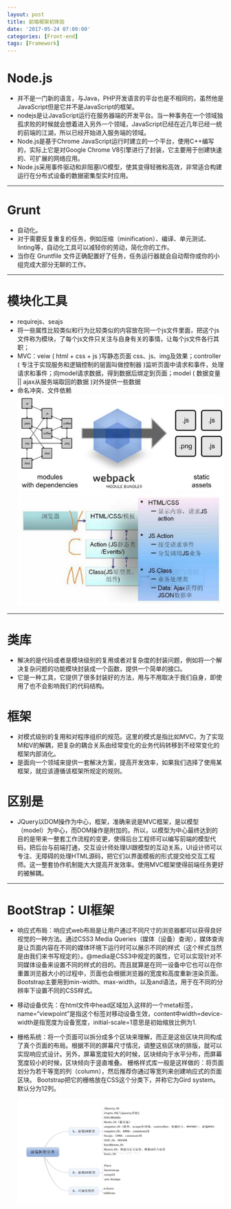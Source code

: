 ```yaml
---
layout: post
title: 前端框架初体验
date: '2017-05-24 07:00:00'
categories: [Front-end]
tags: [Framework]
---
```


# Node.js
  * 并不是一门新的语言，与Java，PHP开发语言的平台也是不相同的，虽然他是JavaScript但是它并不是JavaScript的框架。
  * nodejs是让JavaScript运行在服务器端的开发平台。当一种事务在一个领域独孤求败的时候就会想着进入另外一个领域，JavaScript已经在近几年已经一统的前端的江湖，所以已经开始进入服务端的领域。
  * Node.js是基于Chrome JavaScript运行时建立的一个平台，使用C++编写的，实际上它是对Google Chrome V8引擎进行了封装，它主要用于创建快速的、可扩展的网络应用。
  * Node.js采用事件驱动和非阻塞I/O模型，使其变得轻微和高效，非常适合构建运行在分布式设备的数据密集型实时应用。

---
# Grunt
  * 自动化。
  * 对于需要反复重复的任务，例如压缩（minification）、编译、单元测试、linting等，自动化工具可以减轻你的劳动，简化你的工作。
  * 当你在 Gruntfile 文件正确配置好了任务，任务运行器就会自动帮你或你的小组完成大部分无聊的工作。

---
# 模块化工具
  * requirejs、seajs
  * 将一些属性比较类似和行为比较类似的内容放在同一个js文件里面，把这个js文件称为模块，了每个js文件只关注与自身有关的事情，让每个js文件各行其职；
  * MVC：veiw ( html + css + js )写静态页面 css、js、img及效果；controller ( 专注于实现服务和逻辑控制的层面叫做控制器 )监听页面中请求和事件，处理请求和事件；向model请求数据，得到数据后绑定到页面；model ( 数据变量 || ajax从服务端取回的数据 )对外提供一些数据
  * 命名冲突、文件依赖![](/assets/images/2017/k1.jpg)![](/assets/images/2017/k2.jpg)

---
  
# 类库
  * 解决的是代码或者是模块级别的复用或者对复杂度的封装问题，例如将一个解决复杂问题的功能模块封装成一个函数，提供一个简单的接口。
  * 它是一种工具，它提供了很多封装好的方法，用与不用取决于我们自身，即使用了也不会影响我们的代码结构。

# 框架
* 对模式级别的复用和对程序组织的规范。这里的模式是指比如MVC，为了实现M和V的解耦，把复杂的耦合关系由经常变化的业务代码转移到不经常变化的框架内部消化。
* 是面向一个领域来提供一套解决方案，提高开发效率，如果我们选择了使用某框架，就应该遵循该框架所规定的规则。

# 区别是
  * JQuery以DOM操作为中心，框架，准确来说是MVC框架，是以模型（model）为中心，而DOM操作是附加的。所以，以模型为中心最终达到的目的是带来一整套工作流程的变更，使得后台工程师可以编写前端的模型代码，把后台与前端打通，交互设计师处理UI跟模型的互动关系，UI设计师可以专注、无障碍的处理HTML源码，把它们以界面模板的形式提交给交互工程师。这一整套协作机制能大大提高开发效率。使用MVC框架使得前端任务更好的被解耦。

---
# BootStrap：UI框架
  * 响应式布局：响应式web布局是让用户通过不同尺寸的浏览器都可以获得良好视觉的一种方法。通过CSS3 Media Queries（媒体（设备）查询），媒体查询是让页面内容在不同的媒体环境下运行时可以展示不同的样式（这个样式当然是由我们来书写规定的）。@media是CSS3中规定的属性，它可以实现针对不同媒体设备来设置不同的样式的目的。而且就算是在同一设备中它也可以在你重置浏览器大小的过程中，页面也会根据浏览器的宽度和高度重新渲染页面。Bootstrap主要用到min-width、max-width，以及and语法，用于在不同的分辨率下设置不同的CSS样式。
  * 移动设备优先：在html文件中head区域加入这样的一个meta标签，name=“viewpoint”是指这个标签对移动设备生效，content中width=device-width是指宽度为设备宽度，initial-scale=1意思是初始缩放比例为1.
  * 栅格系统：将一个页面可以拆分成多个区块来理解，而正是这些区块共同构成了真个页面的布局。根据不同的屏幕尺寸情况，调整这些区块的排版，就可以实现响应式设计。另外，屏幕宽度较大的时候，区块倾向于水平分布，而屏幕宽度较小的时候，区块倾向于竖直堆叠。 栅格样式库一般是这样做的：将页面划分为若干等宽的列（column），然后推荐你通过等宽列来创建响应式的页面区块。 Bootstrap把它的栅格放在CSS这个分类下，并称它为Gird system。默认分为12列。
  
    ![](/assets/images/2017/k3.jpg)

